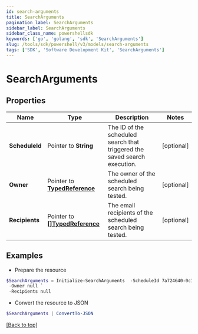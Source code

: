 ```yaml
---
id: search-arguments
title: SearchArguments
pagination_label: SearchArguments
sidebar_label: SearchArguments
sidebar_class_name: powershellsdk
keywords: ['go', 'golang', 'sdk', 'SearchArguments'] 
slug: /tools/sdk/powershell/v3/models/search-arguments
tags: ['SDK', 'Software Development Kit', 'SearchArguments']
---
```



# SearchArguments

## Properties

Name | Type | Description | Notes
------------ | ------------- | ------------- | -------------
**ScheduleId** |  Pointer to **String** | The ID of the scheduled search that triggered the saved search execution.  | [optional] 
**Owner** |  Pointer to [**TypedReference**](typed-reference) | The owner of the scheduled search being tested.  | [optional] 
**Recipients** |  Pointer to [**[]TypedReference**](typed-reference) | The email recipients of the scheduled search being tested.  | [optional] 

## Examples

- Prepare the resource
```powershell
$SearchArguments = Initialize-SearchArguments  -ScheduleId 7a724640-0c17-4ce9-a8c3-4a89738459c8 `
 -Owner null `
 -Recipients null
```

- Convert the resource to JSON
```powershell
$SearchArguments | ConvertTo-JSON
```


[[Back to top]](#) 

